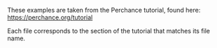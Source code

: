 These examples are taken from the Perchance tutorial, found here:
https://perchance.org/tutorial

Each file corresponds to the section of the tutorial that matches its file name.
